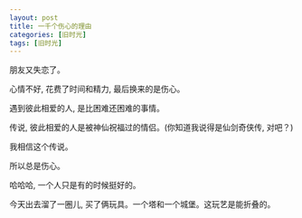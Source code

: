 ```yaml
---
layout: post
title: 一千个伤心的理由
categories: [旧时光]
tags: [旧时光]
---
```


朋友又失恋了。

心情不好, 花费了时间和精力, 最后换来的是伤心。

遇到彼此相爱的人, 是比困难还困难的事情。

传说, 彼此相爱的人是被神仙祝福过的情侣。(你知道我说得是仙剑奇侠传, 对吧？)

我相信这个传说。

所以总是伤心。

哈哈哈, 一个人只是有的时候挺好的。

今天出去溜了一圈儿, 买了俩玩具。一个塔和一个城堡。这玩艺是能折叠的。


